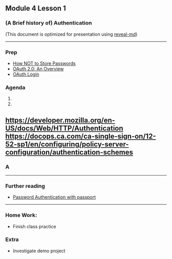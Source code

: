 ## Module 4 Lesson 1
### (A Brief history of) Authentication
(This document is optimized for presentation using [reveal-md](https://github.com/webpro/reveal-md))

---

### Prep
* [How NOT to Store Passwords](https://www.youtube.com/watch?v=8ZtInClXe1Q)
* [OAuth 2.0: An Overview](https://www.youtube.com/watch?v=CPbvxxslDTU)
* [OAuth Login](https://www.youtube.com/watch?v=sakQbeRjgwg&list=PL4cUxeGkcC9jdm7QX143aMLAqyM-jTZ2x&index=1)

### Agenda
1. 
2. 
https://developer.mozilla.org/en-US/docs/Web/HTTP/Authentication
https://docops.ca.com/ca-single-sign-on/12-52-sp1/en/configuring/policy-server-configuration/authentication-schemes
---

### A


---

### Further reading
* [Password Authentication with passport](https://www.youtube.com/watch?v=gYjHDMPrkWU&list=PLpPnRKq7eNW3Qm2OfoJ3Hyvf-36TulLDp)


---

### Home Work:
* Finish class practice

### Extra
* Investigate demo project
